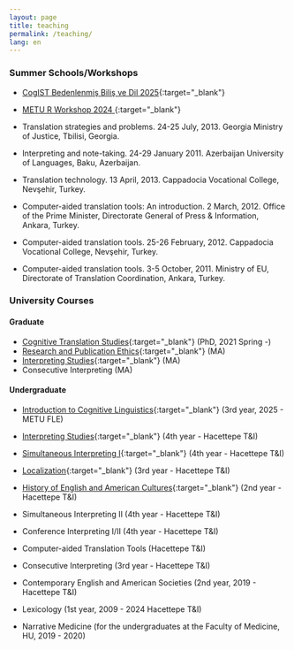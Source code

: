 ```yaml
---
layout: page
title: teaching
permalink: /teaching/
lang: en
---
```


### Summer Schools/Workshops

- [CogIST Bedenlenmiş Biliş ve Dil 2025](bedenlenmis_bilis.html){:target="_blank"} 
- [METU R Workshop 2024 ](courses/R.md){:target="_blank"} 

- Translation strategies and problems. 24-25 July, 2013. Georgia Ministry of Justice, Tbilisi, Georgia.
- Interpreting and note-taking. 24-29 January 2011. Azerbaijan University of Languages, Baku, Azerbaijan.
- Translation technology. 13 April, 2013. Cappadocia Vocational College, Nevşehir, Turkey.
- Computer-aided translation tools: An introduction. 2 March, 2012. Office of the Prime Minister, Directorate General of Press & Information, Ankara, Turkey.
- Computer-aided translation tools. 25-26 February, 2012. Cappadocia Vocational College, Nevşehir, Turkey.
- Computer-aided translation tools. 3-5 October, 2011. Ministry of EU, Directorate of Translation Coordination, Ankara, Turkey.

### University Courses

#### Graduate
- [Cognitive Translation Studies](https://alperkumcu.github.io/pdfs/imt721.pdf){:target="_blank"} (PhD, 2021 Spring -) 
- [Research and Publication Ethics](https://alperkumcu.github.io/pdfs/imt662.pdf){:target="_blank"} (MA)  
- [Interpreting Studies](int_stud.md){:target="_blank"} (MA)
- Consecutive Interpreting (MA)

#### Undergraduate
- [Introduction to Cognitive Linguistics](courses/cog_ling.md){:target="_blank"} (3rd year, 2025 - METU FLE)
- [Interpreting Studies](https://alperkumcu.github.io/pdfs/imt403.pdf){:target="_blank"} (4th year - Hacettepe T&I)
- [Simultaneous Interpreting I](courses/sim_intI.md){:target="_blank"} (4th year - Hacettepe T&I) 
- [Localization](courses/loc.md){:target="_blank"} (3rd year - Hacettepe T&I) 
- [History of English and American Cultures](courses/ukI.md){:target="_blank"} (2nd year - Hacettepe T&I)


- Simultaneous Interpreting II (4th year - Hacettepe T&I)
- Conference Interpreting I/II (4th year - Hacettepe T&I)
- Computer-aided Translation Tools (Hacettepe T&I)
- Consecutive Interpreting (3rd year - Hacettepe T&I)
- Contemporary English and American Societies (2nd year, 2019 - Hacettepe T&I)
- Lexicology (1st year, 2009 - 2024 Hacettepe T&I)
- Narrative Medicine (for the undergraduates at the Faculty of Medicine, HU, 2019 - 2020)
